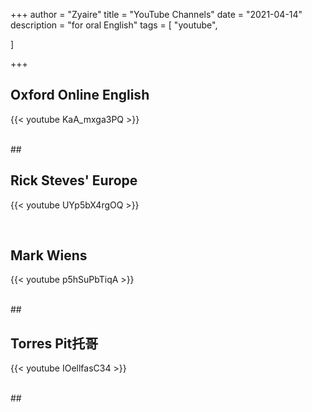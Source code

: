 +++
author = "Zyaire"
title = "YouTube Channels"
date = "2021-04-14"
description = "for oral English"
tags = [
    "youtube",

]

+++



## Oxford Online English

{{< youtube KaA_mxga3PQ >}}

<br>
## 



## Rick Steves' Europe

{{< youtube UYp5bX4rgOQ >}}

<br>

## 



## Mark Wiens

{{< youtube p5hSuPbTiqA >}}

<br>
## 

## Torres Pit托哥

{{< youtube IOellfasC34 >}}

<br>
## 

